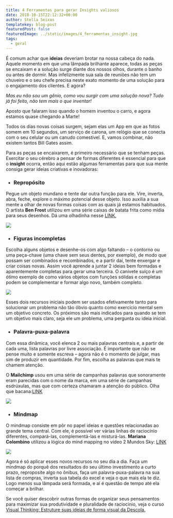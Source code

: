 ```yaml
---
title: 4 Ferramentas para gerar Insights valiosos
date: 2018-10-15T22:12:32+00:00
author: Stella Seixas
templatekey: blog-post
featuredPost: false
featuredImage: ../static/images/4_ferramentas_insight.jpg
tags:
  - geral
---
```


É comum achar que **ideias** deveriam brotar na nossa cabeça do nada. Aquele momento em que uma lâmpada brilhante aparece, todas as peças se encaixam e a solução surge diante dos nossos olhos, durante o banho ou antes de dormir. Mas infelizmente sua sala de reuniões não tem um chuveiro e o seu chefe precisa neste exato momento de uma solução para o engajamento dos clientes. E agora?

_Mas eu não sou um gênio, como vou surgir com uma solução nova? Tudo já foi feito, não tem mais o que inventar!_

Aposto que falaram isso quando o homem inventou o carro, e agora estamos quase chegando a Marte!

Todos os dias novas coisas surgem, sejam elas um App em que as fotos somem em 10 segundos, um serviço de carona, um relógio que se conecta com o seu celular ou um canudo comestível. E, vamos combinar, não existem tantos Bill Gates assim.

Para as peças se encaixarem, é primeiro necessário que se tenham peças. Exercitar o seu cérebro a pensar de formas diferentes é essencial para que o **insight** ocorra, então aqui estão algumas ferramentas para que sua mente consiga gerar ideias criativas e inovadoras:

- ### Repropósito

Pegue um objeto mundano e tente dar outra função para ele. Vire, inverta, abra, feche, explore o máximo potencial desse objeto. Isso auxilia a sua mente a olhar de novas formas coisas com as quais já estamos habituados. O artista **Ben Frost** utilizou em uma série caixas de batata frita como mídia para seus desenhos. Dá uma olhadinha nesse [LINK.](https://www.hypeness.com.br/2013/07/artista-cria-serie-de-retratos-em-embalagens-de-batatas-fritas-da-mcdonalds/)

![](https://descola.org/drops/wp-content/uploads/2018/10/reproposito-300x300.png)

- ### **Figuras incompletas**

Escolha alguns objetos e desenhe-os com algo faltando – o contorno ou uma peça-chave (uma chave sem seus dentes, por exemplo), de modo que possam ser combinados e recombinados, e a partir daí, tente enxergar e criar coisas novas. Assim você aprende a juntar 2 ideias bem formadas e aparentemente completas para gerar uma terceira. O canivete suíço é um ótimo exemplo de como vários objetos com funções sólidas e completas podem se complementar e formar algo novo, também completo.

![](https://descola.org/drops/wp-content/uploads/2018/10/incompleto-300x300.png)

Esses dois recursos iniciais podem ser usados efetivamente tanto para solucionar um problema não tão óbvio quanto como exercício mental sem um objetivo concreto. Os próximos são mais indicados para quando se tem um objetivo mais claro, seja ele um problema, uma pergunta ou ideia inicial.

- ### Palavra-puxa-palavra

Com essa dinâmica, você elenca 2 ou mais palavras centrais e, a partir de cada uma, lista palavras por livre associação. É importante que não se pense muito e somente escreva – agora não é o momento de julgar, mas sim de produzir em quantidade. Por fim, escolha as palavras que mais te chamem atenção.

O **Mailchimp** usou em uma série de campanhas palavras que sonoramente eram parecidas com o nome da marca, em uma série de campanhas esdrúxulas, mas que com certeza chamaram a atenção do público. Olha que bacana:[LINK](https://www.adweek.com/brand-marketing/ad-day-brace-bizarre-droga5s-wonderfully-wacky-fake-films-mailchimp-175679/)

![](https://descola.org/drops/wp-content/uploads/2018/10/palavra-puxa-palavra-300x300.png)

- ### Mindmap

O mindmap consiste em pôr no papel ideias e questões relacionadas ao grande tema central. Com ele, é possível ver várias linhas de raciocínio diferentes, compará-las, complementá-las e misturá-las. **Mariana Colombino** utilizou a lógica do mind mapping no vídeo 2 Mundos Sky: [LINK](https://vimeo.com/128514946)

![](https://descola.org/drops/wp-content/uploads/2018/10/maing-map1-300x300.png)

Agora é só aplicar esses novos recursos no seu dia a dia. Faça um mindmap do porquê dos resultados do seu último investimento a curto prazo, reproposite algo no ônibus, faça um palavra-puxa-palavra na sua lista de compras, inverta sua tabela do excel e veja o que mais ela te diz. Logo menos sua lâmpada será formada, e aí é questão de tempo até ela começar a brilhar.

Se você quiser descobrir outras formas de organizar seus pensamentos para maximizar sua produtividade e pluralidade de raciocínio, veja o curso [Visual Thinking: Estruture suas ideias de forma visual da Descola.](https://descola.org/curso/visual-thinking)
